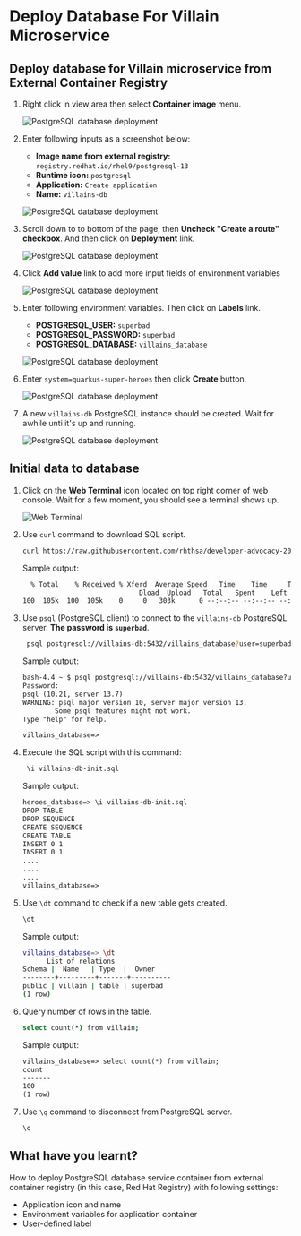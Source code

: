 # Deploy Database For Villain Microservice

## Deploy database for Villain microservice from External Container Registry

1. Right click in view area then select **Container image** menu.

    ![PostgreSQL database deployment](image/database-deployment/deploy-db-9.png)

2. Enter following inputs as a screenshot below:

    - **Image name from external registry:** `registry.redhat.io/rhel9/postgresql-13`
    - **Runtime icon:** `postgresql`
    - **Application:** `Create application`
    - **Name:** `villains-db`

    ![PostgreSQL database deployment](image/database-deployment/deploy-db-10.png)

3. Scroll down to to bottom of the page, then **Uncheck "Create a route" checkbox**. And then click on **Deployment** link.

    ![PostgreSQL database deployment](image/database-deployment/deploy-db-12.png)

4. Click **Add value** link to add more input fields of environment variables

    ![PostgreSQL database deployment](image/database-deployment/deploy-db-13.png)

5. Enter following environment variables. Then click on **Labels** link.

    - **POSTGRESQL_USER:** `superbad`
    - **POSTGRESQL_PASSWORD:** `superbad`
    - **POSTGRESQL_DATABASE:** `villains_database`

    ![PostgreSQL database deployment](image/database-deployment/deploy-db-14.png)

6. Enter `system=quarkus-super-heroes` then click **Create** button.

    ![PostgreSQL database deployment](image/database-deployment/deploy-db-15.png)

7. A new `villains-db` PostgreSQL instance should be created. Wait for awhile unti it's up and running.

    ![PostgreSQL database deployment](image/database-deployment/deploy-db-16.png)

## Initial data to database

1. Click on the **Web Terminal** icon located on top right corner of web console. Wait for a few moment, you should see a terminal shows up.

    ![Web Terminal](image/database-deployment/deploy-db-17.png)

2. Use `curl` command to download SQL script.

    ```sh
    curl https://raw.githubusercontent.com/rhthsa/developer-advocacy-2022/main/manifest/super-heroes/villains-db-init.sql -o villains-db-init.sql
    ```

    Sample output:

    ```txt
      % Total    % Received % Xferd  Average Speed   Time    Time     Time  Current
                                 Dload  Upload   Total   Spent    Left  Speed
    100  105k  100  105k    0     0   303k      0 --:--:-- --:--:-- --:--:--  303k
    ```

3. Use `psql` (PostgreSQL client) to connect to the `villains-db` PostgreSQL server. **The password is `superbad`**.

    ```sh
     psql postgresql://villains-db:5432/villains_database?user=superbad
    ```

    Sample output:

    ```txt
    bash-4.4 ~ $ psql postgresql://villains-db:5432/villains_database?user=superbad
    Password:
    psql (10.21, server 13.7)
    WARNING: psql major version 10, server major version 13.
            Some psql features might not work.
    Type "help" for help.

    villains_database=>
    ```

4. Execute the SQL script with this command:

    ```sh
     \i villains-db-init.sql
    ```

    Sample output:

    ```txt
    heroes_database=> \i villains-db-init.sql
    DROP TABLE
    DROP SEQUENCE
    CREATE SEQUENCE
    CREATE TABLE
    INSERT 0 1
    INSERT 0 1
    ....
    ....
    ....
    villains_database=>
    ```

5. Use `\dt` command to check if a new table gets created.

    ```sh
    \dt
    ```

    Sample output:

    ```sh
    villains_database=> \dt
          List of relations
    Schema |  Name   | Type  |  Owner
    --------+---------+-------+----------
    public | villain | table | superbad
    (1 row)
    ```

6. Query number of rows in the table.

    ```sh
    select count(*) from villain;
    ```

    Sample output:

    ```txt
    villains_database=> select count(*) from villain;
    count
    -------
    100
    (1 row)
    ```

7. Use `\q` command to disconnect from PostgreSQL server.

    ```sh
    \q
    ```

## What have you learnt?

How to deploy PostgreSQL database service container from external container registry (in this case, Red Hat Registry) with following settings:

- Application icon and name
- Environment variables for application container
- User-defined label
